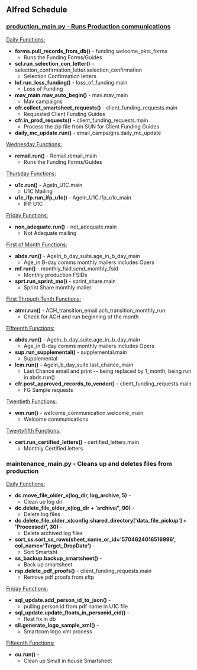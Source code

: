 ## Alfred Schedule

### <u> __production_main.py__ - Runs Production communications </u>

<ins>Daily Functions:</ins>
* __forms.pull_records_from_db()__ - funding.welcome_pkts_forms
  * Runs the Funding Forms/Guides
* __scl.run_selection_con_letter()__ - selection_confirmation_letter.selection_confirmation
  * Selection Confirmation letters
* __lof.run_loss_funding()__ - loss_of_funding.main
  * Loss of Funding
* __mav_main.mav_auto_begin()__ - mav.mav_main
  * Mav campaigns
* __cfr.collect_smartsheet_requests()__ - client_funding_requests.main
  * Requested Client Funding Guides
* __cfr.in_prod_requests()__ - client_funding_requests.main 
  * Process the zip file from SUN for Client Funding Guides
* __daily_mc_update.run()__ - email_campaigns.daily_mc_update

<ins>Wednesday Functions:</ins>
* __remail.run()__ - Remail.remail_main
   * Runs the Funding Forms/Guides
 
<ins>Thursday Functions:</ins>
* __u1c.run()__ - AgeIn_U1C.main
   * U1C Mailing
* __u1c_ifp.run_ifp_u1c()__ - AgeIn_U1C.ifp_u1c_main
   * IFP U1C

<ins>Friday Functions:</ins>
* __non_adequate.run()__ - not_adequate.main
   * Not Adequate mailing

<ins>First of Month Functions:</ins>
* __abds.run()__ - AgeIn_b_day_suite.age_in_b_day_main
   * Age_in B-day comms monthly mailers includes Opers
* __mf.run()__ - monthly_fsid.send_monthly_fsid
   * Monthly production FSIDs
* __sprt.run_sprint_mo()__ - sprint_share.main
   * Sprint Share monthly mailer

<ins>First Through Tenth Functions:</ins>
* __atmr.run()__ - ACH_transition_email.ach_transition_monthly_run
   * Check for ACH and run beginning of the month

<ins>Fifteenth Functions:</ins>
* __abds.run()__ - AgeIn_b_day_suite.age_in_b_day_main
   * Age_in B-day comms monthly mailers includes Opers
* __sup.run_supplemental()__ - supplemental.main 
   * Supplemental
* __lcm.run()__ - AgeIn_b_day_suite.last_chance_main
   * Last Chance email and print -- being replaced by 1_month, being run in abds.run()
* __cfr.post_approved_records_to_vendor()__ - client_funding_requests.main
   * FG Sample requests

<ins>Twentieth Functions:</ins>
* __wm.run()__ - welcome_communication.welcome_main
   * Welcome communications

<ins>Twentyfifth Functions:</ins>
* __cert.run_certified_letters()__ - certified_letters.main
   * Monthly Certified letters

### __maintenance_main.py__ - Cleans up and deletes files from production

<ins>Daily Functions:</ins>
* __dc.move_file_older_x(log_dir, log_archive, 5)__ - 
  * Clean up log dir
* __dc.delete_file_older_x(log_dir + 'archive/', 90)__ - 
  * Delete log files
* __dc.delete_file_older_x(config.shared_directory['data_file_pickup'] + 'Processed/', 30)__ - 
  * Delete archived log files
* __sort_ss.sort_ss_rows(sheet_name_or_id='5704624016516996', col_name='Target_DropDate')__ - 
  * Sort Smartsht
* __ss_backup.backup_smartsheet()__ -
  * Back up smartsheet
* __rsp.delete_pdf_proofs()__ - client_funding_requests.main 
  * Remove pdf proofs from sftp

<ins>Friday Functions:</ins>
* __sql_update.add_person_id_to_json()__ - 
   * pulling person id from pdf name in U1C file
* __sql_update.update_floats_in_personid_cid()__ - 
   * float fix in db
* __sll.generate_logo_sample_xml()__ - 
   * Smartcom logo xml process

<ins>Fifteenth Functions:</ins>
* __cu.run()__ - 
   * Clean up Small in house Smartsheet


